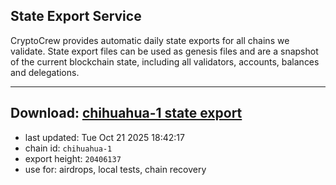 ## State Export Service
CryptoCrew provides automatic daily state exports for all chains we validate. State export files can be used as genesis files and are a snapshot of the current blockchain state, including all validators, accounts, balances and delegations.

---
**Download: [chihuahua-1 state export](https://dl-eu2.ccvalidators.com/SERVICE/chihuahua/chihuahua-1_export_20406137.json)**
---

- last updated: Tue Oct 21 2025 18:42:17
- chain id: `chihuahua-1`
- export height: `20406137`
- use for: airdrops, local tests, chain recovery
